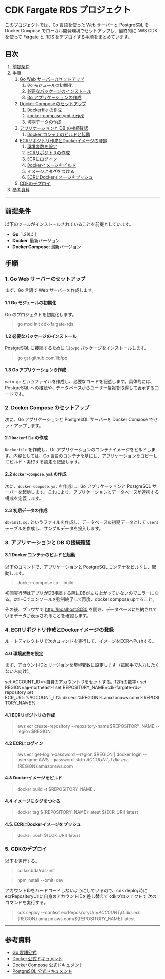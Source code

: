# CDK Fargate RDS プロジェクト

このプロジェクトでは、Go 言語を使った Web サーバーと PostgreSQL を Docker Compose でローカル開発環境でセットアップし、最終的に AWS CDK を使って Fargate と RDS をデプロイする手順をまとめています。
## 目次
1. [前提条件](#前提条件)
2. [手順](#手順)
   1. [Go Web サーバーのセットアップ](#1-go-web-サーバーのセットアップ)
      1. [Go モジュールの初期化](#11-go-モジュールの初期化)
      2. [必要なパッケージのインストール](#12-必要なパッケージのインストール)
      3. [Go アプリケーションの作成](#13-go-アプリケーションの作成)
   2. [Docker Compose のセットアップ](#2-docker-compose-のセットアップ)
      1. [Dockerfile の作成](#21-dockerfile-の作成)
      2. [docker-compose.yml の作成](#22-docker-composeyml-の作成)
      3. [初期データの作成](#23-初期データの作成)
   3. [アプリケーションと DB の接続確認](#3-アプリケーションと-db-の接続確認)
      1. [Docker コンテナのビルドと起動](#31-docker-コンテナのビルドと起動)
   4. [ECRリポジトリ作成とDockerイメージの登録](#4-ecrリポジトリ作成とdockerイメージの登録)
      1. [環境変数を設定](#40-環境変数を設定)
      2. [ECRリポジトリの作成](#41-ecrリポジトリの作成)
      3. [ECRにログイン](#42-ecrにログイン)
      4. [Dockerイメージをビルド](#43-dockerイメージをビルド)
      5. [イメージにタグをつける](#44-イメージにタグをつける)
      6. [ECRにDockerイメージをプッシュ](#45-ecrにdockerイメージをプッシュ)
   5. [CDKのデプロイ](#5-cdkのデプロイ)
3. [参考資料](#参考資料)

---

## 前提条件

以下のツールがインストールされていることを前提としています。

- **Go**: 1.20以上
- **Docker**: 最新バージョン
- **Docker Compose**: 最新バージョン

## 手順

### 1. Go Web サーバーのセットアップ

まず、Go 言語で Web サーバーを作成します。

#### 1.1 Go モジュールの初期化

Go のプロジェクトを初期化します。

> go mod init cdk-fargate-rds

#### 1.2 必要なパッケージのインストール

PostgreSQL に接続するために `lib/pq` パッケージをインストールします。

> go get github.com/lib/pq

#### 1.3 Go アプリケーションの作成

`main.go` というファイルを作成し、必要なコードを記述します。具体的には、PostgreSQL への接続や、データベースからユーザー情報を取得して表示するコードです。

### 2. Docker Compose のセットアップ

次に、Go アプリケーションと PostgreSQL サーバーを Docker Compose でセットアップします。

#### 2.1 `Dockerfile` の作成

`Dockerfile` を作成し、Go アプリケーションのコンテナイメージをビルドします。内容としては、Go 言語のコンテナを基にし、アプリケーションをコピーしてビルド・実行する設定を記述します。

#### 2.2 `docker-compose.yml` の作成

次に、`docker-compose.yml` を作成し、Go アプリケーションと PostgreSQL サーバーを起動します。これにより、アプリケーションとデータベースが連携する構成を定義します。

#### 2.3 初期データの作成

`db/init.sql` というファイルを作成し、データベースの初期データとして `users` テーブルを作成し、サンプルデータを投入します。

### 3. アプリケーションと DB の接続確認

#### 3.1 Docker コンテナのビルドと起動

以下のコマンドで、アプリケーションと PostgreSQL コンテナをビルドし、起動します。

> docker-compose up --build

初回実行時はアプリがDB接続する際にDBが立ち上がっていないのでエラーになる。ctrl+Cでコンソールを強制終了して再度、docker compose upすること。

その後、ブラウザで [http://localhost:8080](http://localhost:8080) を開き、データベースに格納されているデータが表示されることを確認します。

### 4. ECRリポジトリ作成とDockerイメージの登録

ルートディレクトリで次のコマンドを実行して、イメージをECRへPushする。

#### 4.0 環境変数を設定
まず、アカウントIDとリージョンを環境変数に設定します（毎回手で入力したくない人向け）。

set ACCOUNT_ID=<自身のアカウントIDをセットする。12桁の数字>
set REGION=ap-northeast-1
set REPOSITORY_NAME=cdk-fargate-rds-repository
set ECR_URI=%ACCOUNT_ID%.dkr.ecr.%REGION%.amazonaws.com/%REPOSITORY_NAME%


#### 4.1 ECRリポジトリの作成

> aws ecr create-repository --repository-name $REPOSITORY_NAME --region $REGION

#### 4.2 ECRにログイン

> aws ecr get-login-password --region $REGION | docker login --username AWS --password-stdin ${ACCOUNT_ID}.dkr.ecr.${REGION}.amazonaws.com

#### 4.3 Dockerイメージをビルド

> docker build -t $REPOSITORY_NAME .

#### 4.4 イメージにタグをつける

> docker tag ${REPOSITORY_NAME}:latest ${ECR_URI}:latest

#### 4.5. ECRにDockerイメージをプッシュ

> docker push ${ECR_URI}:latest

### 5. CDKのデプロイ

以下を実行する。
> cd lambda/rds-init

> npm install --omit=dev

アカウントIDをハードコードしないようにしているので、cdk deploy時にecrRepositoryUriに自身のアカウントIDを差し替えて cdkプロジェクトで 次のコマンドを実行する。

> cdk deploy --context ecrRepositoryUri=${ACCOUNT_ID}.dkr.ecr.${REGION}.amazonaws.com/${REPOSITORY_NAME}:latest

---

## 参考資料

- [Go 言語公式](https://golang.org/)
- [Docker 公式ドキュメント](https://docs.docker.com/)
- [Docker Compose 公式ドキュメント](https://docs.docker.com/compose/)
- [PostgreSQL 公式ドキュメント](https://www.postgresql.org/)
